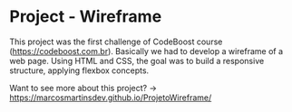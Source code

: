 # Project - Wireframe

This project was the first challenge of CodeBoost course (https://codeboost.com.br). Basically we had to develop a wireframe of a web page. Using HTML and CSS, the goal was to build a responsive structure, applying flexbox concepts.

Want to see more about this project? -> https://marcosmartinsdev.github.io/ProjetoWireframe/
